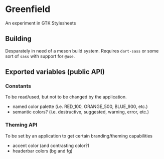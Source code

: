 # Greenfield

An experiment in GTK Stylesheets

## Building

Desparately in need of a meson build system. Requires `dart-sass` or some sort of `sass` with support for `@use`.

## Exported variables (public API)

### Constants

To be read/used, but not to be changed by the application.

- named color palette (i.e. RED_100, ORANGE_500, BLUE_900, etc.)
- semantic colors? (i.e. destructive, suggested, warning, error, etc.)

### Theming API

To be set by an application to get certain branding/theming capabilities

- accent color (and contrasting color?)
- headerbar colors (bg and fg)
